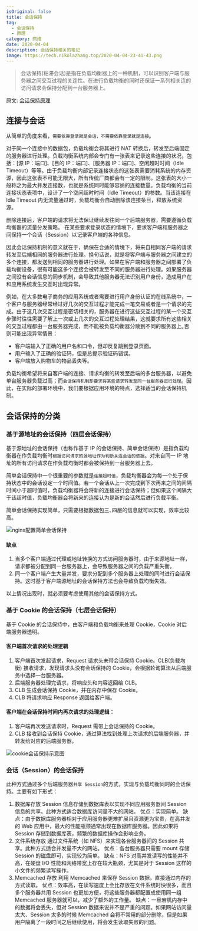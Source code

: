 ```yaml
---
isOriginal: false
title: 会话保持
tag:
  - 会话保持
  - 原理
category: 网络
date: 2020-04-04
description: 会话保持相关的笔记
image: https://tech.nikolazhang.top/2020-04-04-23-41-43.png
---
```


> 会话保持(粘滞会话)是指在负载均衡器上的一种机制，可以识别客户端与服务器之间交互过程的关连性。在进行负载均衡的同时还保证一系列相关连的访问请求会保持分配到一台服务器上｡

原文: [会话保持原理](https://cloud.tencent.com/document/product/214/2736)

## 连接与会话

从简单的角度来看，`需要依靠登录就是会话，不需要依靠登录就是连接`。

对于同一个连接中的数据包，负载均衡会将其进行 NAT 转换后，转发至后端固定的服务器进行处理。负载均衡系统内部会专门有一张表来记录这些连接的状况，包括：[源 IP：端口]、[目的 IP：端口]、[服务器 IP：端口]、空闲超时时间（Idle Timeout）等等。由于负载均衡内部记录连接状态的这张表需要消耗系统的内存资源，因此这张表不可能无限大，所有传统厂商都会有一定的限制。这张表的大小一般称之为最大并发连接数，也就是系统同时能够容纳的连接数量。负载均衡的当前连接状态表项中，设计了一个空闲超时时间（Idle Timeout）的参数。当该连接在 Idle Timeout 内无流量通过时，负载均衡会自动删除该连接条目，释放系统资源。

删除连接后，客户端的请求将无法保证继续发往同一个后端服务器，需要遵循负载均衡器的流量分发策略。
在某些要求登录状态的情境下，要求客户端和服务器之间保持一个会话（Session）以记录客户端的各种信息。

因此会话保持机制的意义就在于，确保在合适的情境下，将来自相同客户端的请求转发至后端相同的服务器进行处理。换句话说，就是将客户端与服务器之间建立的多个连接，都发送到相同的服务器进行处理。如果在客户端和服务器之间部署了负载均衡设备，很有可能这多个连接会被转发至不同的服务器进行处理。如果服务器之间没有会话信息的同步机制，会导致其他服务器无法识别用户身份，造成用户在和应用系统发生交互时出现异常。

例如，在大多数电子商务的应用系统或者需要进行用户身份认证的在线系统中，一个客户与服务器经常经过好几次的交互过程才能完成一笔交易或者是一个请求的完成。由于这几次交互过程是密切相关的，服务器在进行这些交互过程的某一个交互步骤时往往需要了解上一次或上几次的交互过程处理结果，这就要求所有这些相关的交互过程都由一台服务器完成，而不能被负载均衡器分散到不同的服务器上｡否则可能出现异常情景：

- 客户端输入了正确的用户名和口令，但却反复跳到登录页面。
- 用户输入了正确的验证码，但是总提示验证码错误。
- 客户端放入购物车的物品丢失等。

负载均衡希望将来自客户端的连接、请求均衡的转发至后端的多台服务器，以避免单台服务器负载过高；而`会话保持机制却要求将某些请求转发至同一台服务器进行处理`。因此，在实际的部署环境中，我们要根据应用环境的特点，选择适当的会话保持机制。

## 会话保持的分类

### 基于源地址的会话保持（四层会话保持）

基于源地址的会话保持（也称作基于 IP 的会话保持、简单会话保持）是指负载均衡器在作负载均衡时`根据访问请求的源地址作为判断关连会话的依据`。对来自同一 IP 地址的所有访问请求在作负载均衡时都会被保持到一台服务器上去｡

简单会话保持中一个很重要的参数就是`连接超时值`，负载均衡器会为每一个处于保持状态中的会话设定一个时间值。若一个会话从上一次完成到下次再来之间的间隔时间小于超时值时，负载均衡器将会将新的连接进行会话保持；但如果这个间隔大于该超时值，负载均衡器会将新来的连接认为是新的会话然后进行负载平衡。

简单会话保持实现简单，只需要根据数据包三､四层的信息就可以实现，效率比较高｡

![nginx配置简单会话保持](https://main.qcloudimg.com/raw/3134cb8bc70377014a387bd72a7499cf.png)

#### 缺点

1. 当多个客户端通过代理或地址转换的方式访问服务器时，由于来源地址一样，请求都被分配到同一台服务器上，会导致服务器之间的负载严重失衡。
2. 同一个客户端产生大量并发，要求分配到多个服务器上处理的同时进行会话保持。这时基于客户端源地址的会话保持方法也会导致负载均衡失效。

以上情况出现时，就必须要考虑使用其他的会话保持方式。

### 基于 Cookie 的会话保持（七层会话保持）

基于 Cookie 的会话保持中，由客户端和负载均衡来处理 Cookie，Cookie 对后端服务器透明。

#### 客户端首次请求的处理逻辑

1. 客户端首次发起请求，Request 请求头未带会话保持 Cookie。CLB(负载均衡) 接收请求，发现请求头没有会话保持的 Cookie，会根据轮询算法从后端服务中选择一台服务器。
2. 后端服务器处理完请求，将响应头和内容返回给 CLB。
3. CLB 生成会话保持 Cookie，并在内存中保存 Cookie。
4. CLB 将请求响应 Response 返回给客户端。

#### 客户端在会话保持时间内再次请求的处理逻辑：

1. 客户端再次发送请求时，Request 需带上会话保持的 Cookie。
2. CLB 接收到会话保持 Cookie，通过算法找到处理上次请求的后端服务器，并转发给对应的后端服务器。

![cookie会话保持示意图](https://main.qcloudimg.com/raw/b0dd9f7c679a63342cf176672adee688.png)

### 会话（Session）的会话保持

此种方式通过多个后端服务器`共享 Session`的方式，实现与负载均衡同时的会话保持。主要有如下形式：

1. 数据库存放
  Session 信息存储到数据库表以实现不同应用服务器间 Session 信息的共享。此种方式适合数据库访问量不大的网站。
  优点：实现简单。
  缺点：由于数据库服务器相对于应用服务器更难扩展且资源更为宝贵，在高并发的 Web 应用中，最大的性能瓶颈通常出现在数据库服务器。因此如果将 Session 存储到数据库表，频繁的数据库操作会影响业务。
2. 文件系统存放
  通过文件系统（如 NFS）来实现各台服务器间的 Session 共享。此种方式适合并发量不大的网站。
  优点：各台服务器只需要 mount 存储 Session 的磁盘即可，实现较为简单。
  缺点：NFS 对高并发读写的性能并不高，在硬盘 I/O 性能和网络带宽上存在较大瓶颈，尤其是对于 Session 这样的小文件的频繁读写操作。
3. Memcached 存放
  利用 Memcached 来保存 Session 数据，直接通过内存的方式读取。
  优点：效率高，在读写速度上会比存放在文件系统时快很多，而且多个服务器共用 Session 也更加方便，将这些服务器都配置成使用同一组 Memcached 服务器就可以，减少了额外的工作量。
  缺点：一旦宕机内存中的数据将会丢失，但对 Session 数据来说并不是严重的问题。如果网站访问量太大、Session 太多的时候 Memcached 会将不常用的部分删除，但是如果用户隔离了一段时间之后继续使用，将会发生读取失败的问题。
